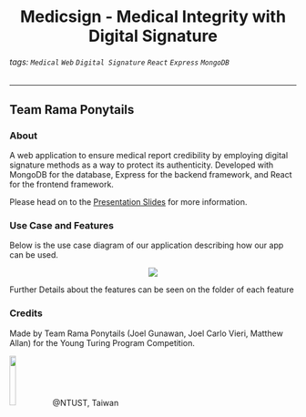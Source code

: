 <h1 align="center"> 
Medicsign - Medical Integrity with <br> Digital Signature
</h1>

###### tags: `Medical` `Web` `Digital Signature` `React` `Express` `MongoDB`

-------------------------
## Team Rama Ponytails

### About
A web application to ensure medical report credibility by employing digital signature methods as a way to protect its authenticity. Developed with MongoDB for the database, Express for the backend framework, and React for the frontend framework. 

Please head on to the [Presentation Slides](https://docs.google.com/presentation/d/1TwmH42IgLNl9hnBavHzYOvtL6CQpurR3/edit?usp=sharing&ouid=104377074669735646944&rtpof=true&sd=true) for more information.

### Use Case and Features
Below is the use case diagram of our application describing how our app can be used.
<p align="center">
    <img src="https://i.imgur.com/CNbV2kA.png">
</p>

Further Details about the features can be seen on the folder of each feature

### Credits
Made by Team Rama Ponytails (Joel Gunawan, Joel Carlo Vieri, Matthew Allan) for the Young Turing Program Competition.

<img src="https://i.imgur.com/JORnn3y.png" width=15% height=15%>@NTUST, Taiwan
